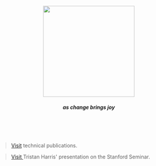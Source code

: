 
<div align="center">

<div align="center"> 
  
<img width=250 src="https://github.com/user-attachments/assets/4465c646-5a97-49fe-87e2-5855cf4df98c"></img>


##### as change brings joy

</div>

</div>
<br><br><br>



> [Visit](https://github.com/casalioy) technical publications.

> [ Visit ](https://www.youtube.com/watch?v=anEykhlBd-Q&list=PLCPB2VbYbLG1gBDKObjjCpX4vaK-5hRVb&t=828) Tristan Harris' presentation on the Stanford Seminar. 


<br>

